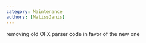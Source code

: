 ```yaml
---
category: Maintenance
authors: [MatissJanis]
---
```


removing old OFX parser code in favor of the new one
